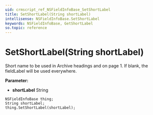 ```yaml
---
uid: crmscript_ref_NSFieldInfoBase_SetShortLabel
title: SetShortLabel(String shortLabel)
intellisense: NSFieldInfoBase.SetShortLabel
keywords: NSFieldInfoBase, GetShortLabel
so.topic: reference
---
```


# SetShortLabel(String shortLabel)

Short name to be used in Archive headings and on page 1. If blank, the fieldLabel will be used everywhere.

**Parameter:** 
 - **shortLabel** String

```crmscript
NSFieldInfoBase thing;
String shortLabel;
thing.SetShortLabel(shortLabel);
```

